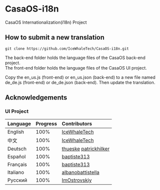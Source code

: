 # CasaOS-i18n
CasaOS Internationalization(i18n) Project

## How to submit a new translation

```
git clone https://github.com/IceWhaleTech/CasaOS-i18n.git
```

The back-end folder holds the language files of the CasaOS back-end project.  
The front-end folder holds the language files of the CasaOS UI project.  

Copy the en_us.js (front-end) or en_us.json (back-end) to a new file named de_de.js (front-end) or de_de.json (back-end). Then update the translation.

## Acknowledgements

### UI Project
| Language | Progress | Contributors |
| :-----| :----- | :---- |
| English | 100% | [IceWhaleTech](https://github.com/IceWhaleTech) |
| 中文 | 100% | [IceWhaleTech](https://github.com/IceWhaleTech) |
| Deutsch | 100% | [thueske](https://github.com/thueske) [patrickhilker](https://github.com/patrickhilker)|
| Español | 100% | [baptiste313](https://github.com/baptiste313) |
| Français | 100% | [baptiste313](https://github.com/baptiste313) |
| Italiano | 100% | [albanobattistella](https://github.com/albanobattistella) |
| Русский | 100% | [ImOstrovskiy](https://github.com/ImOstrovskiy) |

